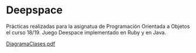 # Deepspace

Prácticas realizadas para la asignatua de Programación Orientada a Objetos el curso 18/19.
Juego Deespace implementado en Ruby y en Java.


[DiagramaClases.pdf](https://github.com/eigenric/deepspace/files/11519185/DiagramaClases.pdf)
